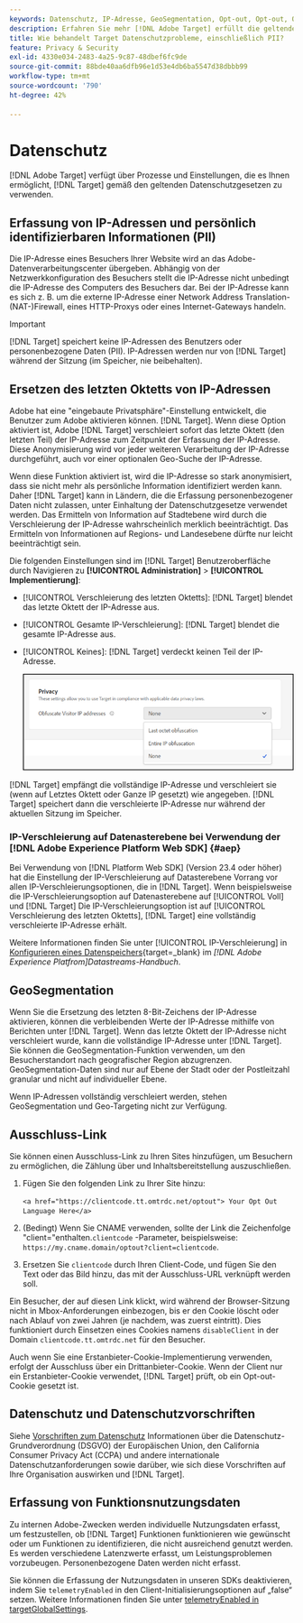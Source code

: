 ```yaml
---
keywords: Datenschutz, IP-Adresse, GeoSegmentation, Opt-out, Opt-out, Opt-out, Datenschutz, Datenschutz, Regierungsbestimmungen, Vorschriften, DSGVO, ccpa, Datenschutz, personenbezogene Daten, personenbezogene Daten
description: Erfahren Sie mehr [!DNL Adobe Target] erfüllt die geltenden Datenschutzgesetze, einschließlich der Erfassung und Verarbeitung von IP-Adressen, PII und Opt-out-Anweisungen.
title: Wie behandelt Target Datenschutzprobleme, einschließlich PII?
feature: Privacy & Security
exl-id: 4330e034-2483-4a25-9c87-48dbef6fc9de
source-git-commit: 88bde40aa6dfb96e1d53e4db6ba5547d38dbbb99
workflow-type: tm+mt
source-wordcount: '790'
ht-degree: 42%

---
```


# Datenschutz

[!DNL Adobe Target] verfügt über Prozesse und Einstellungen, die es Ihnen ermöglicht, [!DNL Target] gemäß den geltenden Datenschutzgesetzen zu verwenden.

## Erfassung von IP-Adressen und persönlich identifizierbaren Informationen (PII)

Die IP-Adresse eines Besuchers Ihrer Website wird an das Adobe-Datenverarbeitungscenter übergeben. Abhängig von der Netzwerkkonfiguration des Besuchers stellt die IP-Adresse nicht unbedingt die IP-Adresse des Computers des Besuchers dar. Bei der IP-Adresse kann es sich z. B. um die externe IP-Adresse einer Network Address Translation-(NAT-)Firewall, eines HTTP-Proxys oder eines Internet-Gateways handeln.

>[!IMPORTANT]
>
>[!DNL Target] speichert keine IP-Adressen des Benutzers oder personenbezogene Daten (PII). IP-Adressen werden nur von [!DNL Target] während der Sitzung (im Speicher, nie beibehalten).

## Ersetzen des letzten Oktetts von IP-Adressen

Adobe hat eine &quot;eingebaute Privatsphäre&quot;-Einstellung entwickelt, die Benutzer zum Adobe aktivieren können. [!DNL Target]. Wenn diese Option aktiviert ist, Adobe [!DNL Target] verschleiert sofort das letzte Oktett (den letzten Teil) der IP-Adresse zum Zeitpunkt der Erfassung der IP-Adresse. Diese Anonymisierung wird vor jeder weiteren Verarbeitung der IP-Adresse durchgeführt, auch vor einer optionalen Geo-Suche der IP-Adresse.

Wenn diese Funktion aktiviert ist, wird die IP-Adresse so stark anonymisiert, dass sie nicht mehr als persönliche Information identifiziert werden kann. Daher [!DNL Target] kann in Ländern, die die Erfassung personenbezogener Daten nicht zulassen, unter Einhaltung der Datenschutzgesetze verwendet werden. Das Ermitteln von Information auf Stadtebene wird durch die Verschleierung der IP-Adresse wahrscheinlich merklich beeinträchtigt. Das Ermitteln von Informationen auf Regions- und Landesebene dürfte nur leicht beeinträchtigt sein.

Die folgenden Einstellungen sind im [!DNL Target] Benutzeroberfläche durch Navigieren zu **[!UICONTROL Administration]** > **[!UICONTROL Implementierung]**:

* [!UICONTROL Verschleierung des letzten Oktetts]: [!DNL Target] blendet das letzte Oktett der IP-Adresse aus.
* [!UICONTROL Gesamte IP-Verschleierung]: [!DNL Target] blendet die gesamte IP-Adresse aus.
* [!UICONTROL Keines]: [!DNL Target] verdeckt keinen Teil der IP-Adresse.

  ![obfuscate-ip-options](assets/obfuscate-ip.png)

[!DNL Target] empfängt die vollständige IP-Adresse und verschleiert sie (wenn auf Letztes Oktett oder Ganze IP gesetzt) wie angegeben. [!DNL Target] speichert dann die verschleierte IP-Adresse nur während der aktuellen Sitzung im Speicher.

### IP-Verschleierung auf Datenasterebene bei Verwendung der [!DNL Adobe Experience Platform Web SDK] {#aep}

Bei Verwendung von [!DNL Platform Web SDK] (Version 23.4 oder höher) hat die Einstellung der IP-Verschleierung auf Datasterebene Vorrang vor allen IP-Verschleierungsoptionen, die in [!DNL Target]. Wenn beispielsweise die IP-Verschleierungsoption auf Datenasterebene auf [!UICONTROL Voll] und [!DNL Target] Die IP-Verschleierungsoption ist auf [!UICONTROL Verschleierung des letzten Oktetts], [!DNL Target] eine vollständig verschleierte IP-Adresse erhält.

Weitere Informationen finden Sie unter [!UICONTROL IP-Verschleierung] in [Konfigurieren eines Datenspeichers](https://experienceleague.adobe.com/docs/experience-platform/datastreams/configure.html){target=_blank} im *[!DNL Adobe Experience Platfrom]Datastreams-Handbuch*.

## GeoSegmentation

Wenn Sie die Ersetzung des letzten 8-Bit-Zeichens der IP-Adresse aktivieren, können die verbleibenden Werte der IP-Adresse mithilfe von Berichten unter [!DNL Target]. Wenn das letzte Oktett der IP-Adresse nicht verschleiert wurde, kann die vollständige IP-Adresse unter [!DNL Target]. Sie können die GeoSegmentation-Funktion verwenden, um den Besucherstandort nach geografischer Region abzugrenzen. GeoSegmentation-Daten sind nur auf Ebene der Stadt oder der Postleitzahl granular und nicht auf individueller Ebene.

Wenn IP-Adressen vollständig verschleiert werden, stehen GeoSegmentation und Geo-Targeting nicht zur Verfügung.

## Ausschluss-Link

Sie können einen Ausschluss-Link zu Ihren Sites hinzufügen, um Besuchern zu ermöglichen, die Zählung über und Inhaltsbereitstellung auszuschließen.

1. Fügen Sie den folgenden Link zu Ihrer Site hinzu:

   `<a href="https://clientcode.tt.omtrdc.net/optout"> Your Opt Out Language Here</a>`

1. (Bedingt) Wenn Sie CNAME verwenden, sollte der Link die Zeichenfolge &quot;client=&quot;enthalten.`clientcode` -Parameter, beispielsweise:
   `https://my.cname.domain/optout?client=clientcode`.

1. Ersetzen Sie `clientcode` durch Ihren Client-Code, und fügen Sie den Text oder das Bild hinzu, das mit der Ausschluss-URL verknüpft werden soll.

Ein Besucher, der auf diesen Link klickt, wird während der Browser-Sitzung nicht in Mbox-Anforderungen einbezogen, bis er den Cookie löscht oder nach Ablauf von zwei Jahren (je nachdem, was zuerst eintritt). Dies funktioniert durch Einsetzen eines Cookies namens `disableClient` in der Domain `clientcode.tt.omtrdc.net` für den Besucher.

Auch wenn Sie eine Erstanbieter-Cookie-Implementierung verwenden, erfolgt der Ausschluss über ein Drittanbieter-Cookie. Wenn der Client nur ein Erstanbieter-Cookie verwendet, [!DNL Target] prüft, ob ein Opt-out-Cookie gesetzt ist.

## Datenschutz und Datenschutzvorschriften

Siehe [Vorschriften zum Datenschutz](/help/dev/before-implement/privacy/cmp-privacy-and-general-data-protection-regulation.md) Informationen über die Datenschutz-Grundverordnung (DSGVO) der Europäischen Union, den California Consumer Privacy Act (CCPA) und andere internationale Datenschutzanforderungen sowie darüber, wie sich diese Vorschriften auf Ihre Organisation auswirken und [!DNL Target].

## Erfassung von Funktionsnutzungsdaten

Zu internen Adobe-Zwecken werden individuelle Nutzungsdaten erfasst, um festzustellen, ob [!DNL Target] Funktionen funktionieren wie gewünscht oder um Funktionen zu identifizieren, die nicht ausreichend genutzt werden. Es werden verschiedene Latenzwerte erfasst, um Leistungsproblemen vorzubeugen. Personenbezogene Daten werden nicht erfasst.

Sie können die Erfassung der Nutzungsdaten in unseren SDKs deaktivieren, indem Sie `telemetryEnabled` in den Client-Initialisierungsoptionen auf „false“ setzen. Weitere Informationen finden Sie unter [telemetryEnabled in targetGlobalSettings](/help/dev/implement/client-side/atjs/atjs-functions/targetglobalsettings.md#telemetryenabled).
